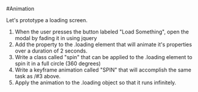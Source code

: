 #Animation

Let's prototype a loading screen.

1. When the user presses the button labeled "Load Something", open the modal by fading it in using jquery
2. Add the property to the .loading element that will animate it's properties over a duration of 2 seconds.
3. Write a class called "spin" that can be applied to the .loading element to spin it in a full circle (360 degrees)
4. Write a keyframe animation called "SPIN" that will accomplish the same task as /#3 above.
5. Apply the animation to the .loading object so that it runs infinitely.
